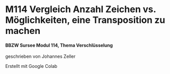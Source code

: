 # M114 Vergleich Anzahl Zeichen vs. Möglichkeiten, eine Transposition zu machen

#### BBZW Sursee Modul 114, Thema Verschlüsselung
geschrieben von Johannes Zeller

Erstellt mit Google Colab
